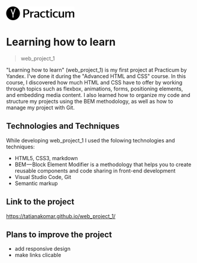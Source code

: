 ![Logo of the project](./images/logo_place_header.png)

# Learning how to learn
> web_project_1

"Learning how to learn" (web_project_1) is my first project at Practicum by Yandex. I've done it during the "Advanced HTML and CSS" course.
In this course, I discovered how much HTML and CSS have to offer by working through topics such as flexbox, animations, forms, positioning elements, and embedding media content. I also learned how to organize my code and structure my projects using the BEM methodology, as well as how to manage my project with Git.

## Technologies and Techniques

While developing web_project_1 I used the folowing technologies and techniques:
* HTML5, CSS3, markdown
* BEM — Block Element Modifier is a methodology that helps you to create reusable components and code sharing in front-end development
* Visual Studio Code, Git
* Semantic markup

## Link to the project

https://tatianakomar.github.io/web_project_1/

## Plans to improve the project

* add responsive design
* make links clicable
